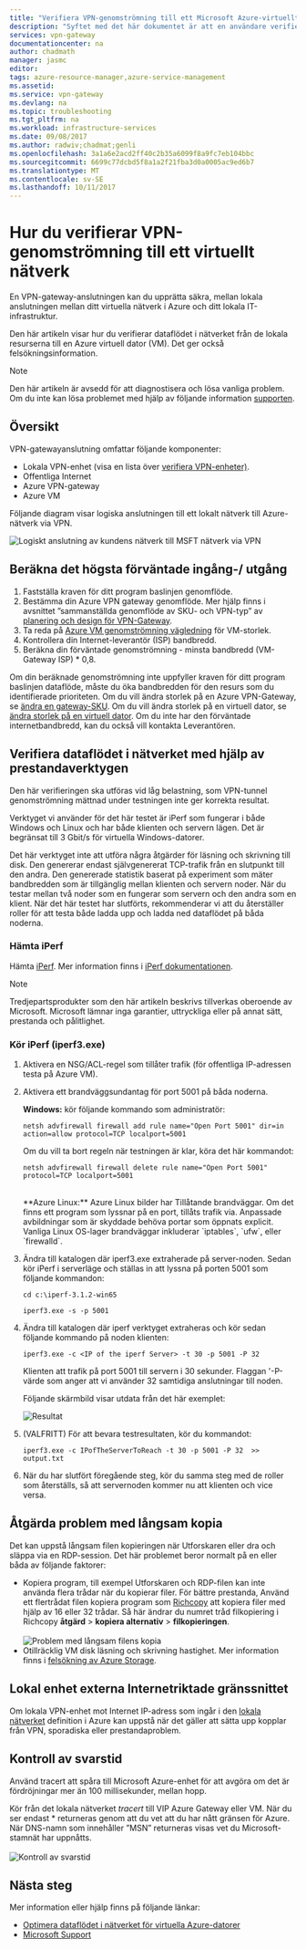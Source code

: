 ```yaml
---
title: "Verifiera VPN-genomströmning till ett Microsoft Azure-virtuellt nätverk | Microsoft Docs"
description: "Syftet med det här dokumentet är att en användare verifiera genomströmningen i nätverket från sina lokala resurser till en virtuell Azure-dator."
services: vpn-gateway
documentationcenter: na
author: chadmath
manager: jasmc
editor: 
tags: azure-resource-manager,azure-service-management
ms.assetid: 
ms.service: vpn-gateway
ms.devlang: na
ms.topic: troubleshooting
ms.tgt_pltfrm: na
ms.workload: infrastructure-services
ms.date: 09/08/2017
ms.author: radwiv;chadmat;genli
ms.openlocfilehash: 3a1a6e2acd2ff40c2b35a6099f8a9fc7eb104bbc
ms.sourcegitcommit: 6699c77dcbd5f8a1a2f21fba3d0a0005ac9ed6b7
ms.translationtype: MT
ms.contentlocale: sv-SE
ms.lasthandoff: 10/11/2017
---
```

# <a name="how-to-validate-vpn-throughput-to-a-virtual-network"></a>Hur du verifierar VPN-genomströmning till ett virtuellt nätverk

En VPN-gateway-anslutningen kan du upprätta säkra, mellan lokala anslutningen mellan ditt virtuella nätverk i Azure och ditt lokala IT-infrastruktur.

Den här artikeln visar hur du verifierar dataflödet i nätverket från de lokala resurserna till en Azure virtuell dator (VM). Det ger också felsökningsinformation.

>[!NOTE]
>Den här artikeln är avsedd för att diagnostisera och lösa vanliga problem. Om du inte kan lösa problemet med hjälp av följande information [supporten](https://portal.azure.com/?#blade/Microsoft_Azure_Support/HelpAndSupportBlade).
>
>

## <a name="overview"></a>Översikt

VPN-gatewayanslutning omfattar följande komponenter:

- Lokala VPN-enhet (visa en lista över [verifiera VPN-enheter)](vpn-gateway-about-vpn-devices.md#devicetable).
- Offentliga Internet
- Azure VPN-gateway
- Azure VM

Följande diagram visar logiska anslutningen till ett lokalt nätverk till Azure-nätverk via VPN.

![Logiskt anslutning av kundens nätverk till MSFT nätverk via VPN](./media/vpn-gateway-validate-throughput-to-vnet/VPNPerf.png)

## <a name="calculate-the-maximum-expected-ingressegress"></a>Beräkna det högsta förväntade ingång-/ utgång

1.  Fastställa kraven för ditt program baslinjen genomflöde.
2.  Bestämma din Azure VPN gateway genomflöde. Mer hjälp finns i avsnittet ”sammanställda genomflöde av SKU- och VPN-typ” av [planering och design för VPN-Gateway](vpn-gateway-plan-design.md).
3.  Ta reda på [Azure VM genomströmning vägledning](../virtual-machines/virtual-machines-windows-sizes.md) för VM-storlek.
4.  Kontrollera din Internet-leverantör (ISP) bandbredd.
5.  Beräkna din förväntade genomströmning - minsta bandbredd (VM-Gateway ISP) * 0,8.

Om din beräknade genomströmning inte uppfyller kraven för ditt program baslinjen dataflöde, måste du öka bandbredden för den resurs som du identifierade prioriteten. Om du vill ändra storlek på en Azure VPN-Gateway, se [ändra en gateway-SKU](https://docs.microsoft.com/en-us/azure/vpn-gateway/vpn-gateway-about-vpn-gateway-settings.md#gwsku). Om du vill ändra storlek på en virtuell dator, se [ändra storlek på en virtuell dator](../virtual-machines/virtual-machines-windows-resize-vm.md). Om du inte har den förväntade internetbandbredd, kan du också vill kontakta Leverantören.

## <a name="validate-network-throughput-by-using-performance-tools"></a>Verifiera dataflödet i nätverket med hjälp av prestandaverktygen

Den här verifieringen ska utföras vid låg belastning, som VPN-tunnel genomströmning mättnad under testningen inte ger korrekta resultat.

Verktyget vi använder för det här testet är iPerf som fungerar i både Windows och Linux och har både klienten och servern lägen. Det är begränsat till 3 Gbit/s för virtuella Windows-datorer.

Det här verktyget inte att utföra några åtgärder för läsning och skrivning till disk. Den genererar endast självgenererat TCP-trafik från en slutpunkt till den andra. Den genererade statistik baserat på experiment som mäter bandbredden som är tillgänglig mellan klienten och servern noder. När du testar mellan två noder som en fungerar som servern och den andra som en klient. När det här testet har slutförts, rekommenderar vi att du återställer roller för att testa både ladda upp och ladda ned dataflödet på båda noderna.

### <a name="download-iperf"></a>Hämta iPerf
Hämta [iPerf](https://iperf.fr/download/iperf_3.1/iperf-3.1.2-win64.zip). Mer information finns i [iPerf dokumentationen](https://iperf.fr/iperf-doc.php).

 >[!NOTE]
 >Tredjepartsprodukter som den här artikeln beskrivs tillverkas oberoende av Microsoft. Microsoft lämnar inga garantier, uttryckliga eller på annat sätt, prestanda och pålitlighet.
 >
 >

### <a name="run-iperf-iperf3exe"></a>Kör iPerf (iperf3.exe)
1. Aktivera en NSG/ACL-regel som tillåter trafik (för offentliga IP-adressen testa på Azure VM).

2. Aktivera ett brandväggsundantag för port 5001 på båda noderna.

    **Windows:** kör följande kommando som administratör:

    ```CMD
    netsh advfirewall firewall add rule name="Open Port 5001" dir=in action=allow protocol=TCP localport=5001
    ```

    Om du vill ta bort regeln när testningen är klar, köra det här kommandot:

    ```CMD
    netsh advfirewall firewall delete rule name="Open Port 5001" protocol=TCP localport=5001
    ```
    </br>
    **Azure Linux:** Azure Linux bilder har Tillåtande brandväggar. Om det finns ett program som lyssnar på en port, tillåts trafik via. Anpassade avbildningar som är skyddade behöva portar som öppnats explicit. Vanliga Linux OS-lager brandväggar inkluderar `iptables`, `ufw`, eller `firewalld`.

3. Ändra till katalogen där iperf3.exe extraherade på server-noden. Sedan kör iPerf i serverläge och ställas in att lyssna på porten 5001 som följande kommandon:

     ```CMD
     cd c:\iperf-3.1.2-win65

     iperf3.exe -s -p 5001
     ```

4. Ändra till katalogen där iperf verktyget extraheras och kör sedan följande kommando på noden klienten:

    ```CMD
    iperf3.exe -c <IP of the iperf Server> -t 30 -p 5001 -P 32
    ```

    Klienten att trafik på port 5001 till servern i 30 sekunder. Flaggan '-P-värde som anger att vi använder 32 samtidiga anslutningar till noden.

    Följande skärmbild visar utdata från det här exemplet:

    ![Resultat](./media/vpn-gateway-validate-throughput-to-vnet/06theoutput.png)

5. (VALFRITT) För att bevara testresultaten, kör du kommandot:

    ```CMD
    iperf3.exe -c IPofTheServerToReach -t 30 -p 5001 -P 32  >> output.txt
    ```

6. När du har slutfört föregående steg, kör du samma steg med de roller som återställs, så att servernoden kommer nu att klienten och vice versa.

## <a name="address-slow-file-copy-issues"></a>Åtgärda problem med långsam kopia
Det kan uppstå långsam filen kopieringen när Utforskaren eller dra och släppa via en RDP-session. Det här problemet beror normalt på en eller båda av följande faktorer:

- Kopiera program, till exempel Utforskaren och RDP-filen kan inte använda flera trådar när du kopierar filer. För bättre prestanda, Använd ett flertrådat filen kopiera program som [Richcopy](https://technet.microsoft.com/en-us/magazine/2009.04.utilityspotlight.aspx) att kopiera filer med hjälp av 16 eller 32 trådar. Så här ändrar du numret tråd filkopiering i Richcopy **åtgärd** > **kopiera alternativ** > **filkopieringen**.<br><br>
![Problem med långsam filens kopia](./media/vpn-gateway-validate-throughput-to-vnet/Richcopy.png)<br>
- Otillräcklig VM disk läsning och skrivning hastighet. Mer information finns i [felsökning av Azure Storage](../storage/common/storage-e2e-troubleshooting.md).

## <a name="on-premises-device-external-facing-interface"></a>Lokal enhet externa Internetriktade gränssnittet
Om lokala VPN-enhet mot Internet IP-adress som ingår i den [lokala nätverket](vpn-gateway-howto-site-to-site-resource-manager-portal.md#LocalNetworkGateway) definition i Azure kan uppstå när det gäller att sätta upp kopplar från VPN, sporadiska eller prestandaproblem.

## <a name="checking-latency"></a>Kontroll av svarstid
Använd tracert att spåra till Microsoft Azure-enhet för att avgöra om det är fördröjningar mer än 100 millisekunder, mellan hopp.

Kör från det lokala nätverket *tracert* till VIP Azure Gateway eller VM. När du ser endast * returneras genom att du vet att du har nått gränsen för Azure. När DNS-namn som innehåller ”MSN” returneras visas vet du Microsoft-stamnät har uppnåtts.<br><br>
![Kontroll av svarstid](./media/vpn-gateway-validate-throughput-to-vnet/08checkinglatency.png)

## <a name="next-steps"></a>Nästa steg
Mer information eller hjälp finns på följande länkar:

- [Optimera dataflödet i nätverket för virtuella Azure-datorer](../virtual-network/virtual-network-optimize-network-bandwidth.md)
- [Microsoft Support](https://portal.azure.com/?#blade/Microsoft_Azure_Support/HelpAndSupportBlade)
